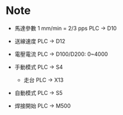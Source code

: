 # Note

- 馬達參數
1 mm/min = 2/3 pps
PLC -> D10
- 送線速度
PLC -> D12
- 電壓電流
PLC -> D100/D200: 0~4000

- 手動模式
PLC -> S4
  - 走台 PLC -> X13
- 自動模式
PLC -> S5

- 焊接開始
PLC -> M500
